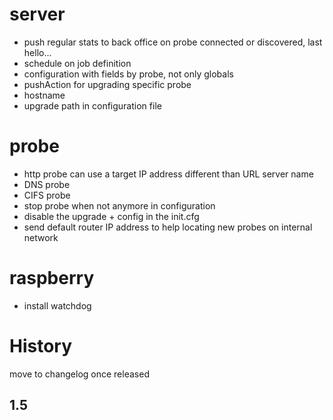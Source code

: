 server
======
* push regular stats to back office on probe connected or discovered, last hello...
* schedule on job definition
* configuration with fields by probe, not only globals
* pushAction for upgrading specific probe
* hostname
* upgrade path in configuration file

probe
=====
* http probe can use a target IP address different than URL server name
* DNS probe
* CIFS probe
* stop probe when not anymore in configuration
* disable the upgrade + config in the init.cfg
* send default router IP address to help locating new probes on internal network

raspberry
=========
* install watchdog


History
=======
move to changelog once released

1.5
-----

